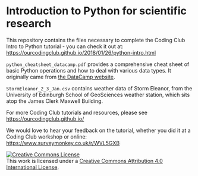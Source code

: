 # Introduction to Python for scientific research

This repository contains the files necessary to complete the Coding Club Intro to Python tutorial - you can check it out at:
https://ourcodingclub.github.io/2018/01/26/python-intro.html

`python_cheatsheet_datacamp.pdf` provides a comprehensive cheat sheet of basic Python operations and how to deal with various data types. It originally came from [the DataCamp website](https://www.datacamp.com/community/tutorials/python-data-science-cheat-sheet-basics).

`StormEleanor_2_3_Jan.csv` contains weather data of Storm Eleanor, from the University of Edinburgh School of GeoSciences weather station, which sits atop the James Clerk Maxwell Building.  


For more Coding Club tutorials and resources, please see 
https://ourcodingclub.github.io/

We would love to hear your feedback on the tutorial, whether you did it at a Coding Club workshop or online: 
https://www.surveymonkey.co.uk/r/WVL5GXB

<a rel="license" href="http://creativecommons.org/licenses/by/4.0/"><img alt="Creative Commons License" style="border-width:0" src="https://i.creativecommons.org/l/by/4.0/80x15.png" /></a><br />This work is licensed under a <a rel="license" href="http://creativecommons.org/licenses/by/4.0/">Creative Commons Attribution 4.0 International License</a>.
